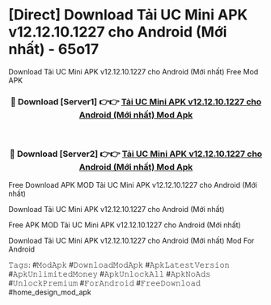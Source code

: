 # [Direct] Download Tải UC Mini APK v12.12.10.1227 cho Android (Mới nhất) - 65o17
Download Tải UC Mini APK v12.12.10.1227 cho Android (Mới nhất) Free Mod APK

<div align="center">
<h3>🔴 Download [Server1] 👉👉 <a href="https://apk-comot.site?title=Tải_UC_Mini_APK_v12.12.10.1227_cho_Android_(Mới_nhất)">Tải UC Mini APK v12.12.10.1227 cho Android (Mới nhất) Mod Apk</a></h3><br>

<h3>🔴 Download [Server2] 👉👉 <a href="https://apk-comot.site?title=Tải_UC_Mini_APK_v12.12.10.1227_cho_Android_(Mới_nhất)">Tải UC Mini APK v12.12.10.1227 cho Android (Mới nhất) Mod Apk</a></h3>
</div>


Free Download APK MOD Tải UC Mini APK v12.12.10.1227 cho Android (Mới nhất)

Download Tải UC Mini APK v12.12.10.1227 cho Android (Mới nhất) 

Free APK MOD Tải UC Mini APK v12.12.10.1227 cho Android (Mới nhất) 

Download Tải UC Mini APK v12.12.10.1227 cho Android (Mới nhất) Mod For Android

𝚃𝚊𝚐𝚜: #𝙼𝚘𝚍𝙰𝚙𝚔 #𝙳𝚘𝚠𝚗𝚕𝚘𝚊𝚍𝙼𝚘𝚍𝙰𝚙𝚔 #𝙰𝚙𝚔𝙻𝚊𝚝𝚎𝚜𝚝𝚅𝚎𝚛𝚜𝚒𝚘𝚗 #𝙰𝚙𝚔𝚄𝚗𝚕𝚒𝚖𝚒𝚝𝚎𝚍𝙼𝚘𝚗𝚎𝚢 #𝙰𝚙𝚔𝚄𝚗𝚕𝚘𝚌𝚔𝙰𝚕𝚕 #𝙰𝚙𝚔𝙽𝚘𝙰𝚍𝚜 #𝚄𝚗𝚕𝚘𝚌𝚔𝙿𝚛𝚎𝚖𝚒𝚞𝚖 #𝙵𝚘𝚛𝙰𝚗𝚍𝚛𝚘𝚒𝚍 #𝙵𝚛𝚎𝚎𝙳𝚘𝚠𝚗𝚕𝚘𝚊𝚍 #home_design_mod_apk